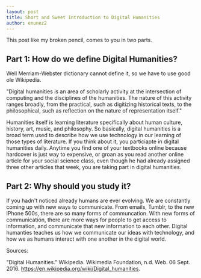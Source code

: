 ```yaml
---
layout: post
title: Short and Sweet Introduction to Digital Humanities
author: enunez2
---
```



This post like my broken pencil, comes to you in two parts.

## Part 1: How do we define Digital Humanities?

Well Merriam-Webster dictionary cannot define it, so we have to use good ole Wikipedia.

  "Digital humanities is an area of scholarly activity at the intersection of computing and the disciplines of the humanities. The nature of this activity ranges broadly, from the practical, such as digitizing historical texts, to the philosophical, such as reflection on the nature of representation itself."
  
 Humanities itself is learning literature specifically about human culture, history, art, music, and philosophy. So basically, digital humanities is a broad term used to describe how we use technology in our learning of those types of literature. If you think about it, you particiapte in digital humanities daily. Anytime you find one of your textbooks online because hardcover is just way to expensive, or groan as you read another online article for your social science class, even though he had already assigned three other articles that week, you are taking part in digital humanities.

## Part 2: Why should you study it? 

If you hadn't noticed already humans are ever evolving. We are constantly coming up with new ways to communicate. From emails, Tumblr, to the new IPhone 500s, there are so many forms of communcation. With new forms of communication, there are more ways for people to get access to information, and communicate that new information to each other. Digital humanties teaches us how we communicate our ideas with technology, and how we as humans interact with one another in the digital world. 

Sources:

"Digital Humanities." Wikipedia. Wikimedia Foundation, n.d. Web. 06 Sept. 2016. <https://en.wikipedia.org/wiki/Digital_humanities>.
